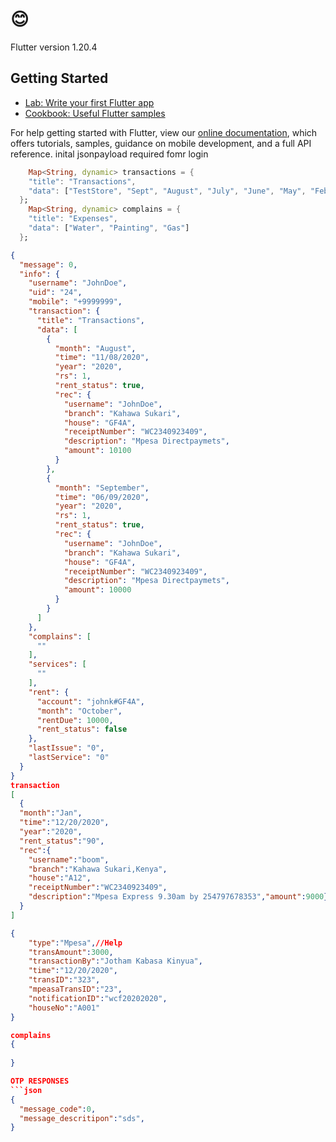 # 😊

Flutter version 1.20.4

## Getting Started

- [Lab: Write your first Flutter app](https://flutter.dev/docs/get-started/codelab)
- [Cookbook: Useful Flutter samples](https://flutter.dev/docs/cookbook)

For help getting started with Flutter, view our
[online documentation](https://flutter.dev/docs), which offers tutorials,
samples, guidance on mobile development, and a full API reference.
inital jsonpayload required fomr login 
```dart
    Map<String, dynamic> transactions = {
    "title": "Transactions",
    "data": ["TestStore", "Sept", "August", "July", "June", "May", "Feb", "Oct"],
  };
    Map<String, dynamic> complains = {
    "title": "Expenses",
    "data": ["Water", "Painting", "Gas"]
  };
```
```json
{
  "message": 0,
  "info": {
    "username": "JohnDoe",
    "uid": "24",
    "mobile": "+9999999",
    "transaction": {
      "title": "Transactions",
      "data": [
        {
          "month": "August",
          "time": "11/08/2020",
          "year": "2020",
          "rs": 1,
          "rent_status": true,
          "rec": {
            "username": "JohnDoe",
            "branch": "Kahawa Sukari",
            "house": "GF4A",
            "receiptNumber": "WC2340923409",
            "description": "Mpesa Directpaymets",
            "amount": 10100
          }
        },
        {
          "month": "September",
          "time": "06/09/2020",
          "year": "2020",
          "rs": 1,
          "rent_status": true,
          "rec": {
            "username": "JohnDoe",
            "branch": "Kahawa Sukari",
            "house": "GF4A",
            "receiptNumber": "WC2340923409",
            "description": "Mpesa Directpaymets",
            "amount": 10000
          }
        }
      ]
    },
    "complains": [
      ""
    ],
    "services": [
      ""
    ],
    "rent": {
      "account": "johnk#GF4A",
      "month": "October",
      "rentDue": 10000,
      "rent_status": false
    },
    "lastIssue": "0",
    "lastService": "0"
  }
}
transaction
[
  {
  "month":"Jan",
  "time":"12/20/2020",
  "year":"2020",
  "rent_status":"90",
  "rec":{
    "username":"boom",
    "branch":"Kahawa Sukari,Kenya",
    "house":"A12",
    "receiptNumber":"WC2340923409",
    "description":"Mpesa Express 9.30am by 254797678353","amount":9000}
  }
]

{
    "type":"Mpesa",//Help
    "transAmount":3000,
    "transactionBy":"Jotham Kabasa Kinyua",
    "time":"12/20/2020",
    "transID":"323",
    "mpeasaTransID":"23",
    "notificationID":"wcf20202020",
    "houseNo":"A001"
}

complains
{
  
}

OTP RESPONSES
```json
{
  "message_code":0,
  "message_descritipon":"sds",
}
```
